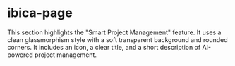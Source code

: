 # ibica-page
This section highlights the "Smart Project Management" feature. It uses a clean glassmorphism style with a soft transparent background and rounded corners. It includes an icon, a clear title, and a short description of AI-powered project management.
